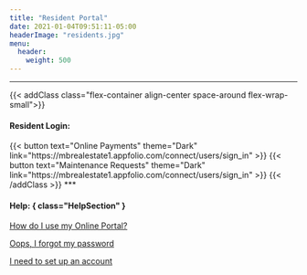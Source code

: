 ```yaml
---
title: "Resident Portal"
date: 2021-01-04T09:51:11-05:00
headerImage: "residents.jpg"
menu:
  header:
    weight: 500
---
```


***

{{< addClass class="flex-container align-center space-around flex-wrap-small">}}
  <h4>Resident Login:</h4>
  {{< button text="Online Payments" theme="Dark" link="https://mbrealestate1.appfolio.com/connect/users/sign_in" >}}
  {{< button text="Maintenance Requests" theme="Dark" link="https://mbrealestate1.appfolio.com/connect/users/sign_in" >}}
{{< /addClass >}}
***

#### Help: { class="HelpSection" }
[How do I use my Online Portal?](https://www.appfolio.com/help/online-portal-overview)

[Oops, I forgot my password](https://mbrealestate1.appfolio.com/connect/users/password/new)

[I need to set up an account](mailto:citrusmeadowsmgr@gmail.com)
